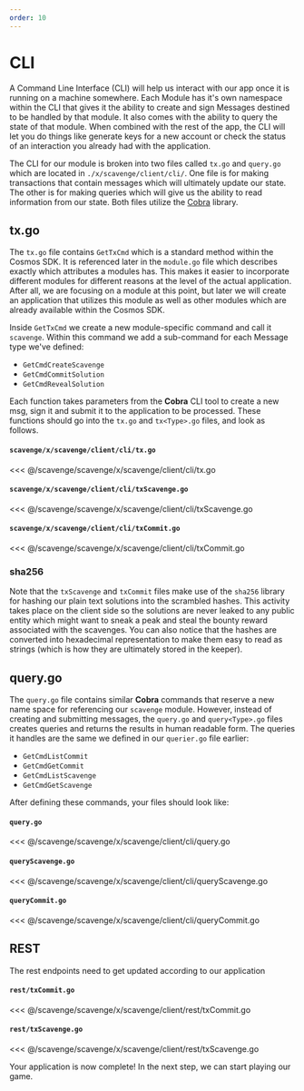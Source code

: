 ```yaml
---
order: 10
---
```


# CLI
A Command Line Interface (CLI) will help us interact with our app once it is running on a machine somewhere. Each Module has it's own namespace within the CLI that gives it the ability to create and sign Messages destined to be handled by that module. It also comes with the ability to query the state of that module. When combined with the rest of the app, the CLI will let you do things like generate keys for a new account or check the status of an interaction you already had with the application.

The CLI for our module is broken into two files called `tx.go` and `query.go` which are located in `./x/scavenge/client/cli/`. One file is for making transactions that contain messages which will ultimately update our state. The other is for making queries which will give us the ability to read information from our state. Both files utilize the [Cobra](https://github.com/spf13/cobra) library.

## tx.go
The `tx.go` file contains `GetTxCmd` which is a standard method within the Cosmos SDK. It is referenced later in the `module.go` file which describes exactly which attributes a modules has. This makes it easier to incorporate different modules for different reasons at the level of the actual application. After all, we are focusing on a module at this point, but later we will create an application that utilizes this module as well as other modules which are already available within the Cosmos SDK.

Inside `GetTxCmd` we create a new module-specific command and call it `scavenge`. Within this command we add a sub-command for each Message type we've defined: 
* `GetCmdCreateScavenge`
* `GetCmdCommitSolution`
* `GetCmdRevealSolution`


Each function takes parameters from the **Cobra** CLI tool to create a new msg, sign it and submit it to the application to be processed. These functions should go into the `tx.go` and `tx<Type>.go` files, and look as follows.

#### `scavenge/x/scavenge/client/cli/tx.go`
<<< @/scavenge/scavenge/x/scavenge/client/cli/tx.go

#### `scavenge/x/scavenge/client/cli/txScavenge.go`
<<< @/scavenge/scavenge/x/scavenge/client/cli/txScavenge.go

#### `scavenge/x/scavenge/client/cli/txCommit.go`
<<< @/scavenge/scavenge/x/scavenge/client/cli/txCommit.go

### sha256
Note that the `txScavenge` and `txCommit` files make use of the `sha256` library for hashing our plain text solutions into the scrambled hashes. This activity takes place on the client side so the solutions are never leaked to any public entity which might want to sneak a peak and steal the bounty reward associated with the scavenges. You can also notice that the hashes are converted into hexadecimal representation to make them easy to read as strings (which is how they are ultimately stored in the keeper).

## query.go
The `query.go` file contains similar **Cobra** commands that reserve a new name space for referencing our `scavenge` module. However, instead of creating and submitting messages, the `query.go` and `query<Type>.go` files creates queries and returns the results in human readable form. The queries it handles are the same we defined in our `querier.go` file earlier:
* `GetCmdListCommit`
* `GetCmdGetCommit`
* `GetCmdListScavenge`
* `GetCmdGetScavenge`

After defining these commands, your files should look like:

#### `query.go`
<<< @/scavenge/scavenge/x/scavenge/client/cli/query.go

#### `queryScavenge.go`
<<< @/scavenge/scavenge/x/scavenge/client/cli/queryScavenge.go

#### `queryCommit.go`
<<< @/scavenge/scavenge/x/scavenge/client/cli/queryCommit.go

## REST

The rest endpoints need to get updated according to our application

#### `rest/txCommit.go`
<<< @/scavenge/scavenge/x/scavenge/client/rest/txCommit.go

#### `rest/txScavenge.go`
<<< @/scavenge/scavenge/x/scavenge/client/rest/txScavenge.go

Your application is now complete! In the next step, we can start playing our game.
